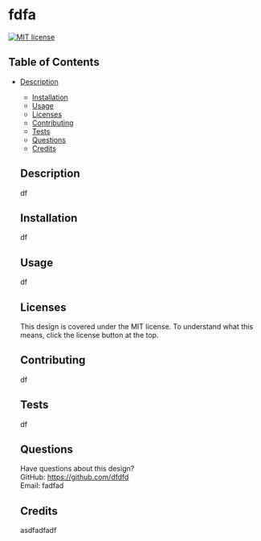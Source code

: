 # fdfa

[![MIT license](https://img.shields.io/badge/License-MIT-blue.svg)](https://lbesson.mit-license.org/)

## Table of Contents

- [Description](#description)

  - [Installation](#installation)
  - [Usage](#usage)
  - [Licenses](#licenses)
  - [Contributing](#contributing)
  - [Tests](#tests)
  - [Questions](#questions)
  - [Credits](#credits)

  ## Description

  df

  ## Installation

  df

  ## Usage

  df

  ## Licenses

  This design is covered under the MIT license. To understand what this means, click the license button at the top.

  ## Contributing

  df

  ## Tests

  df

  ## Questions

  Have questions about this design?  
  GitHub: https://github.com/dfdfd  
  Email: fadfad

  ## Credits

  asdfadfadf
